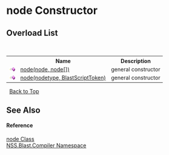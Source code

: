 # node Constructor 
 


## Overload List
&nbsp;<table><tr><th></th><th>Name</th><th>Description</th></tr><tr><td>![Public method](media/pubmethod.gif "Public method")</td><td><a href="80b2fdad-af28-1cae-8b86-f92685a19c19.md">node(node, node[])</a></td><td>
general constructor</td></tr><tr><td>![Public method](media/pubmethod.gif "Public method")</td><td><a href="57c7b09a-1f24-a812-63ce-ac5c97bef7f7.md">node(nodetype, BlastScriptToken)</a></td><td>
general constructor</td></tr></table>&nbsp;
<a href="#node-constructor">Back to Top</a>

## See Also


#### Reference
<a href="7dc9b7e9-64ad-f224-ae1a-4e6639739f56.md">node Class</a><br /><a href="26a25caa-f50b-92ad-f15c-dbb9db1493ae.md">NSS.Blast.Compiler Namespace</a><br />